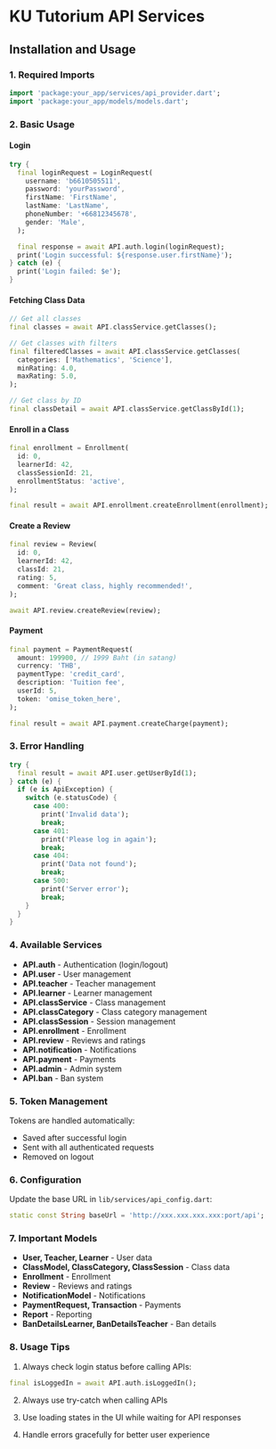 # KU Tutorium API Services

## Installation and Usage

### 1. Required Imports
```dart
import 'package:your_app/services/api_provider.dart';
import 'package:your_app/models/models.dart';
```

### 2. Basic Usage

#### Login
```dart
try {
  final loginRequest = LoginRequest(
    username: 'b6610505511',
    password: 'yourPassword',
    firstName: 'FirstName',
    lastName: 'LastName',
    phoneNumber: '+66812345678',
    gender: 'Male',
  );

  final response = await API.auth.login(loginRequest);
  print('Login successful: ${response.user.firstName}');
} catch (e) {
  print('Login failed: $e');
}
```

#### Fetching Class Data
```dart
// Get all classes
final classes = await API.classService.getClasses();

// Get classes with filters
final filteredClasses = await API.classService.getClasses(
  categories: ['Mathematics', 'Science'],
  minRating: 4.0,
  maxRating: 5.0,
);

// Get class by ID
final classDetail = await API.classService.getClassById(1);
```

#### Enroll in a Class
```dart
final enrollment = Enrollment(
  id: 0,
  learnerId: 42,
  classSessionId: 21,
  enrollmentStatus: 'active',
);

final result = await API.enrollment.createEnrollment(enrollment);
```

#### Create a Review
```dart
final review = Review(
  id: 0,
  learnerId: 42,
  classId: 21,
  rating: 5,
  comment: 'Great class, highly recommended!',
);

await API.review.createReview(review);
```

#### Payment
```dart
final payment = PaymentRequest(
  amount: 199900, // 1999 Baht (in satang)
  currency: 'THB',
  paymentType: 'credit_card',
  description: 'Tuition fee',
  userId: 5,
  token: 'omise_token_here',
);

final result = await API.payment.createCharge(payment);
```

### 3. Error Handling

```dart
try {
  final result = await API.user.getUserById(1);
} catch (e) {
  if (e is ApiException) {
    switch (e.statusCode) {
      case 400:
        print('Invalid data');
        break;
      case 401:
        print('Please log in again');
        break;
      case 404:
        print('Data not found');
        break;
      case 500:
        print('Server error');
        break;
    }
  }
}
```

### 4. Available Services

- **API.auth** - Authentication (login/logout)
- **API.user** - User management
- **API.teacher** - Teacher management
- **API.learner** - Learner management
- **API.classService** - Class management
- **API.classCategory** - Class category management
- **API.classSession** - Session management
- **API.enrollment** - Enrollment
- **API.review** - Reviews and ratings
- **API.notification** - Notifications
- **API.payment** - Payments
- **API.admin** - Admin system
- **API.ban** - Ban system

### 5. Token Management

Tokens are handled automatically:
- Saved after successful login
- Sent with all authenticated requests
- Removed on logout

### 6. Configuration

Update the base URL in `lib/services/api_config.dart`:
```dart
static const String baseUrl = 'http://xxx.xxx.xxx.xxx:port/api';
```

### 7. Important Models

- **User, Teacher, Learner** - User data
- **ClassModel, ClassCategory, ClassSession** - Class data
- **Enrollment** - Enrollment
- **Review** - Reviews and ratings
- **NotificationModel** - Notifications
- **PaymentRequest, Transaction** - Payments
- **Report** - Reporting
- **BanDetailsLearner, BanDetailsTeacher** - Ban details

### 8. Usage Tips

1. Always check login status before calling APIs:
```dart
final isLoggedIn = await API.auth.isLoggedIn();
```

2. Always use try-catch when calling APIs

3. Use loading states in the UI while waiting for API responses

4. Handle errors gracefully for better user experience
